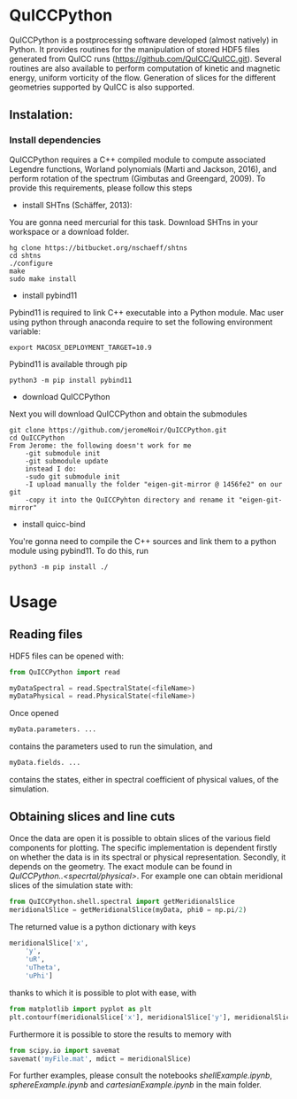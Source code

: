 # QuICCPython

QuICCPython is a postprocessing software developed (almost natively)
in Python. It provides routines for the manipulation of stored HDF5 files
generated from QuICC runs
(https://github.com/QuICC/QuICC.git). Several routines are also available to
perform computation of kinetic and magnetic energy, uniform vorticity
of the flow. Generation of slices for the different geometries
supported by QuICC is also supported.

## Instalation:

### Install dependencies

QuICCPython requires a C++ compiled module to compute associated
Legendre functions, Worland polynomials (Marti and Jackson, 2016), and
perform rotation of the spectrum (Gimbutas and Greengard, 2009). To
provide this requirements, please follow this steps

- install SHTns (Schäffer, 2013):

You are gonna need mercurial for this task. Download SHTns in your
workspace or a download folder.

    hg clone https://bitbucket.org/nschaeff/shtns
    cd shtns
    ./configure 
    make 
    sudo make install

- install pybind11

Pybind11 is required to link C++ executable into a Python module. Mac
user using python through anaconda require to set the following
environment variable:

    export MACOSX_DEPLOYMENT_TARGET=10.9

Pybind11 is available through pip

    python3 -m pip install pybind11

- download QuICCPython

Next you will download QuICCPython and obtain the submodules

    git clone https://github.com/jeromeNoir/QuICCPython.git
    cd QuICCPython
    From Jerome: the following doesn't work for me
    	-git submodule init
    	-git submodule update
    	instead I do:
    	-sudo git submodule init
    	-I upload manually the folder "eigen-git-mirror @ 1456fe2" on our git 
    	-copy it into the QuICCPyhton directory and rename it "eigen-git-mirror"

- install quicc-bind

You're gonna need to compile the C++ sources and link them to a python
module using pybind11. To do this, run

    python3 -m pip install ./
	
# Usage

## Reading files
HDF5 files can be opened with:
	
```python
from QuICCPython import read

myDataSpectral = read.SpectralState(<fileName>)
myDataPhysical = read.PhysicalState(<fileName>)
```
	
Once opened

```python
myData.parameters. ...
```
	
contains the parameters used to run the simulation, and

```python
myData.fields. ...
```
	
contains the states, either in spectral coefficient of physical
values, of the simulation.


## Obtaining slices and line cuts

Once the data are open  it is possible to obtain slices of the various
field components for plotting. The specific implementation is
dependent firstly on whether the data is in its spectral or physical
representation. Secondly, it depends on the geometry. The exact module
can be found in *QuICCPython.<geometry>.<specrtal/physical>*. For
example one can obtain meridional slices of the simulation state with:
	
```python
from QuICCPython.shell.spectral import getMeridionalSlice
meridionalSlice = getMeridionalSlice(myData, phi0 = np.pi/2)
```
	
The returned value is a python dictionary with keys

```python
meridionalSlice['x',
	'y',
	'uR',
	'uTheta',
	'uPhi']
```
	
thanks to which it is possible to plot with ease, with

```python
from matplotlib import pyplot as plt
plt.contourf(meridionalSlice['x'], meridionalSlice['y'], meridionalSlice['uPhi'])
```

Furthermore it is possible to store the results to memory with

```python
from scipy.io import savemat
savemat('myFile.mat', mdict = meridionalSlice)
```

For further examples, please consult the notebooks
*shellExample.ipynb*, *sphereExample.ipynb* and
*cartesianExample.ipynb* in the main folder.
